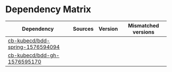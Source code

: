 # Dependency Matrix

Dependency | Sources | Version | Mismatched versions
---------- | ------- | ------- | -------------------
[cb-kubecd/bdd-spring-1576594094](https://github.com/cb-kubecd/bdd-spring-1576594094.git) |  | []() | 
[cb-kubecd/bdd-gh-1576595170](https://github.com/cb-kubecd/bdd-gh-1576595170.git) |  | []() | 
